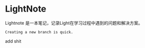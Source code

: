 # LightNote

Lightnote 是一本笔记，记录Light在学习过程中遇到的问题和解决方案。

```
Creating a new branch is quick.
```

add shit